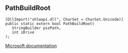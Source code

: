 ## PathBuildRoot

```
[DllImport("shlwapi.dll", CharSet = CharSet.Unicode)]
public static extern bool PathBuildRoot(
   StringBuilder pszPath,
   int iDrive
);
```

[Microsoft documentation](https://docs.microsoft.com/en-us/windows/win32/api/shlwapi/nf-shlwapi-pathbuildrootw)
